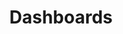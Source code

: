 ---
linkTitle: Dashboards
title: Dashboards
weight: "11"
aliases:
  - /en/costs
description: "Costs provide predictable cost analysis and savings estimates for Kubernetes environments."
category: 66eb3c2b0654ba00132aeac8
slug: dashboards-overview
parentDocSlug: sysdig-monitor-introduction
---